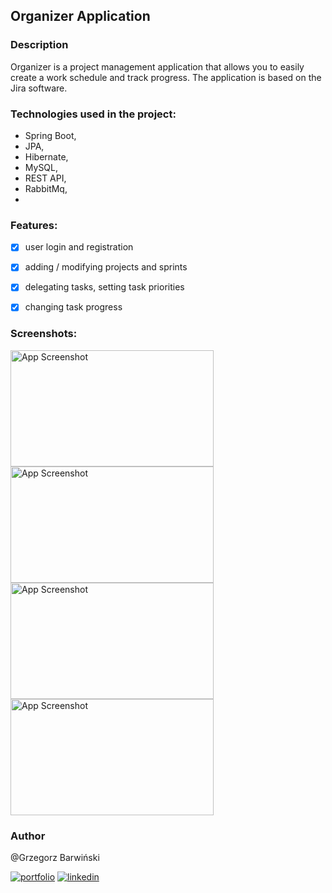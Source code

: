 ﻿## Organizer Application

### Description
Organizer is a project management application that allows you to easily create a work schedule and track progress. The
application is based on the Jira software.

### Technologies used in the project:
- Spring Boot,
- JPA,
- Hibernate,
- MySQL,
- REST API,
- RabbitMq,
- 

### Features:

- [x] user login and registration
- [x] adding / modifying projects and sprints
- [x] delegating tasks, setting task priorities
- [x] changing task progress


### Screenshots:

<img alt="App Screenshot" height="186" src="https://private-user-images.githubusercontent.com/119103579/290317711-bf4f4735-eec1-4c3a-8653-deab8473a114.png?jwt=eyJhbGciOiJIUzI1NiIsInR5cCI6IkpXVCJ9.eyJpc3MiOiJnaXRodWIuY29tIiwiYXVkIjoicmF3LmdpdGh1YnVzZXJjb250ZW50LmNvbSIsImtleSI6ImtleTEiLCJleHAiOjE3MDI0OTkwMzMsIm5iZiI6MTcwMjQ5ODczMywicGF0aCI6Ii8xMTkxMDM1NzkvMjkwMzE3NzExLWJmNGY0NzM1LWVlYzEtNGMzYS04NjUzLWRlYWI4NDczYTExNC5wbmc_WC1BbXotQWxnb3JpdGhtPUFXUzQtSE1BQy1TSEEyNTYmWC1BbXotQ3JlZGVudGlhbD1BS0lBSVdOSllBWDRDU1ZFSDUzQSUyRjIwMjMxMjEzJTJGdXMtZWFzdC0xJTJGczMlMkZhd3M0X3JlcXVlc3QmWC1BbXotRGF0ZT0yMDIzMTIxM1QyMDE4NTNaJlgtQW16LUV4cGlyZXM9MzAwJlgtQW16LVNpZ25hdHVyZT01ZjI1NzliNWMyOGQ3Y2QxZTBiNDJjNzBlYWVhYTlhNTFkOTY4OTczMmYxNWM4ZWRmZGU3Yzg2NTMyNDA0ODlmJlgtQW16LVNpZ25lZEhlYWRlcnM9aG9zdCZhY3Rvcl9pZD0wJmtleV9pZD0wJnJlcG9faWQ9MCJ9.rUGMsfqcUp6TzijyHdDJFIc9_B7kYrO30ItMGo3eluA" width="325"/> <img alt="App Screenshot" height="186" src="https://private-user-images.githubusercontent.com/119103579/290317739-0e4ce3d5-7b58-42c2-a292-d8a065469603.png?jwt=eyJhbGciOiJIUzI1NiIsInR5cCI6IkpXVCJ9.eyJpc3MiOiJnaXRodWIuY29tIiwiYXVkIjoicmF3LmdpdGh1YnVzZXJjb250ZW50LmNvbSIsImtleSI6ImtleTEiLCJleHAiOjE3MDI0OTkwMzMsIm5iZiI6MTcwMjQ5ODczMywicGF0aCI6Ii8xMTkxMDM1NzkvMjkwMzE3NzM5LTBlNGNlM2Q1LTdiNTgtNDJjMi1hMjkyLWQ4YTA2NTQ2OTYwMy5wbmc_WC1BbXotQWxnb3JpdGhtPUFXUzQtSE1BQy1TSEEyNTYmWC1BbXotQ3JlZGVudGlhbD1BS0lBSVdOSllBWDRDU1ZFSDUzQSUyRjIwMjMxMjEzJTJGdXMtZWFzdC0xJTJGczMlMkZhd3M0X3JlcXVlc3QmWC1BbXotRGF0ZT0yMDIzMTIxM1QyMDE4NTNaJlgtQW16LUV4cGlyZXM9MzAwJlgtQW16LVNpZ25hdHVyZT01MjI3MjY0NGU3MzE1NWI3NDIyZTc5OTI4MTIxZjE5OGQwMjllOWNlNmE3YTM4MjI1MmQyODNjYWQzYjcyMjk1JlgtQW16LVNpZ25lZEhlYWRlcnM9aG9zdCZhY3Rvcl9pZD0wJmtleV9pZD0wJnJlcG9faWQ9MCJ9.tYBhQc7BM5AFSZ-rBbmAdZwxh2xQPUlbZzwouX0cim0" width="325"/>
<img alt="App Screenshot" height="186" src="https://private-user-images.githubusercontent.com/119103579/290317754-c7114b50-df84-4459-b0d2-79d9fe4c8e33.png?jwt=eyJhbGciOiJIUzI1NiIsInR5cCI6IkpXVCJ9.eyJpc3MiOiJnaXRodWIuY29tIiwiYXVkIjoicmF3LmdpdGh1YnVzZXJjb250ZW50LmNvbSIsImtleSI6ImtleTEiLCJleHAiOjE3MDI0OTkwMzMsIm5iZiI6MTcwMjQ5ODczMywicGF0aCI6Ii8xMTkxMDM1NzkvMjkwMzE3NzU0LWM3MTE0YjUwLWRmODQtNDQ1OS1iMGQyLTc5ZDlmZTRjOGUzMy5wbmc_WC1BbXotQWxnb3JpdGhtPUFXUzQtSE1BQy1TSEEyNTYmWC1BbXotQ3JlZGVudGlhbD1BS0lBSVdOSllBWDRDU1ZFSDUzQSUyRjIwMjMxMjEzJTJGdXMtZWFzdC0xJTJGczMlMkZhd3M0X3JlcXVlc3QmWC1BbXotRGF0ZT0yMDIzMTIxM1QyMDE4NTNaJlgtQW16LUV4cGlyZXM9MzAwJlgtQW16LVNpZ25hdHVyZT02YWFlMjE1NjUyZjFiY2JhN2U0NzYxODk1NGVhNzlhYTM2ODcxMWYxOTQwZWNlODlkMmYxODJlNjJlZjRlZmFmJlgtQW16LVNpZ25lZEhlYWRlcnM9aG9zdCZhY3Rvcl9pZD0wJmtleV9pZD0wJnJlcG9faWQ9MCJ9.fxKvLEtxtGN1ZPkjKh67JULNn9r9BpUJqtzhB3r5hoE" width="325"/> <img alt="App Screenshot" height="186" src="https://private-user-images.githubusercontent.com/119103579/290317793-aff06721-5c67-4f40-98a9-515150d15530.png?jwt=eyJhbGciOiJIUzI1NiIsInR5cCI6IkpXVCJ9.eyJpc3MiOiJnaXRodWIuY29tIiwiYXVkIjoicmF3LmdpdGh1YnVzZXJjb250ZW50LmNvbSIsImtleSI6ImtleTEiLCJleHAiOjE3MDI0OTkwMzMsIm5iZiI6MTcwMjQ5ODczMywicGF0aCI6Ii8xMTkxMDM1NzkvMjkwMzE3NzkzLWFmZjA2NzIxLTVjNjctNGY0MC05OGE5LTUxNTE1MGQxNTUzMC5wbmc_WC1BbXotQWxnb3JpdGhtPUFXUzQtSE1BQy1TSEEyNTYmWC1BbXotQ3JlZGVudGlhbD1BS0lBSVdOSllBWDRDU1ZFSDUzQSUyRjIwMjMxMjEzJTJGdXMtZWFzdC0xJTJGczMlMkZhd3M0X3JlcXVlc3QmWC1BbXotRGF0ZT0yMDIzMTIxM1QyMDE4NTNaJlgtQW16LUV4cGlyZXM9MzAwJlgtQW16LVNpZ25hdHVyZT1kM2VlNWRkOTNkODNmNTEzOWI0MDMyNWYwYWE3YzVkZmJmN2QxYmFmY2ZjMDJiOTQwODNlMTAyYmRmNmRhZWVjJlgtQW16LVNpZ25lZEhlYWRlcnM9aG9zdCZhY3Rvcl9pZD0wJmtleV9pZD0wJnJlcG9faWQ9MCJ9.5ikfvQCX_rO3lNVpsYKnc91eeiT8Xu4DMhhpb3qxfJ0" width="325"/>

### Author
@Grzegorz Barwiński


[![portfolio](https://img.shields.io/badge/my_portfolio-000?style=for-the-badge&logo=ko-fi&logoColor=white)](https://www.github.com/brwngda)
[![linkedin](https://img.shields.io/badge/linkedin-0A66C2?style=for-the-badge&logo=linkedin&logoColor=white)](https://www.linkedin.com/in/grzegorz-barwinski/)
